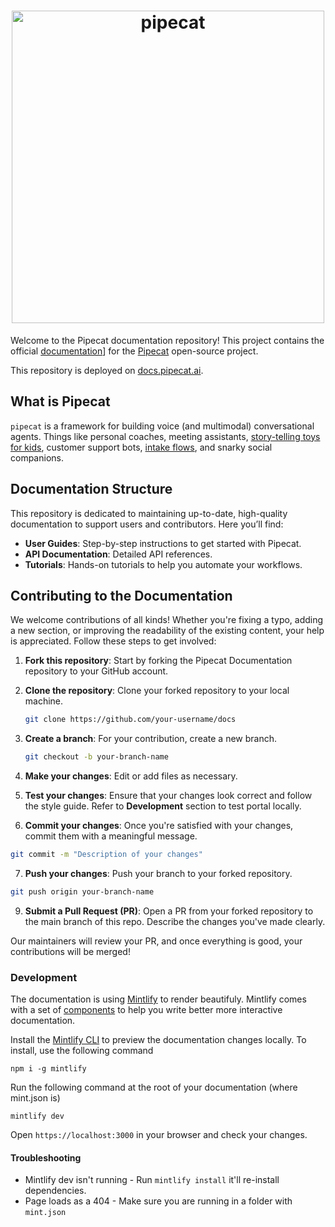 <h1><div align="center">
  <img alt="pipecat" width="500px" height="auto" src="https://github.com/pipecat-ai/docs/blob/main/pipecat-docs.png" />
</div></h1>

Welcome to the Pipecat documentation repository! This project contains the official [documentation](https://docs.pipecat.ai)] for the [Pipecat](https://github.com/pipecat-ai/pipecat) open-source project.

This repository is deployed on [docs.pipecat.ai](https://docs.pipecat.ai).

## What is Pipecat

`pipecat` is a framework for building voice (and multimodal) conversational agents. Things like personal coaches, meeting assistants, [story-telling toys for kids](https://storytelling-chatbot.fly.dev/), customer support bots, [intake flows](https://www.youtube.com/watch?v=lDevgsp9vn0), and snarky social companions.

## Documentation Structure

This repository is dedicated to maintaining up-to-date, high-quality documentation to support users and contributors. Here you’ll find:

- **User Guides**: Step-by-step instructions to get started with Pipecat.
- **API Documentation**: Detailed API references.
- **Tutorials**: Hands-on tutorials to help you automate your workflows.

## Contributing to the Documentation

We welcome contributions of all kinds! Whether you're fixing a typo, adding a new section, or improving the readability of the existing content, your help is appreciated. Follow these steps to get involved:

1. **Fork this repository**: Start by forking the Pipecat Documentation repository to your GitHub account.

2. **Clone the repository**: Clone your forked repository to your local machine.
   ```bash
   git clone https://github.com/your-username/docs
   ```
3. **Create a branch**: For your contribution, create a new branch.
   ```bash
   git checkout -b your-branch-name
   ```
4. **Make your changes**: Edit or add files as necessary.
5. **Test your changes**: Ensure that your changes look correct and follow the style guide. Refer to **Development** section to test portal locally.
6. **Commit your changes**: Once you're satisfied with your changes, commit them with a meaningful message.

```bash
git commit -m "Description of your changes"
```

7. **Push your changes**: Push your branch to your forked repository.

```bash
git push origin your-branch-name
```

9. **Submit a Pull Request (PR)**: Open a PR from your forked repository to the main branch of this repo. Describe the changes you've made clearly.

Our maintainers will review your PR, and once everything is good, your contributions will be merged!

### Development

The documentation is using [Mintlify](https://mintlify.com/) to render beautifuly. Mintlify comes with a set of [components](https://mintlify.com/docs/content/components/) to help you write better more interactive documentation.

Install the [Mintlify CLI](https://www.npmjs.com/package/mintlify) to preview the documentation changes locally. To install, use the following command

```
npm i -g mintlify
```

Run the following command at the root of your documentation (where mint.json is)

```
mintlify dev
```

Open `https://localhost:3000` in your browser and check your changes.

#### Troubleshooting

- Mintlify dev isn't running - Run `mintlify install` it'll re-install dependencies.
- Page loads as a 404 - Make sure you are running in a folder with `mint.json`
